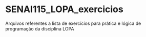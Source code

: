 # SENAI115_LOPA_exercicios
Arquivos referentes a lista de exercícios para prática e lógica de programação da disciplina LOPA
